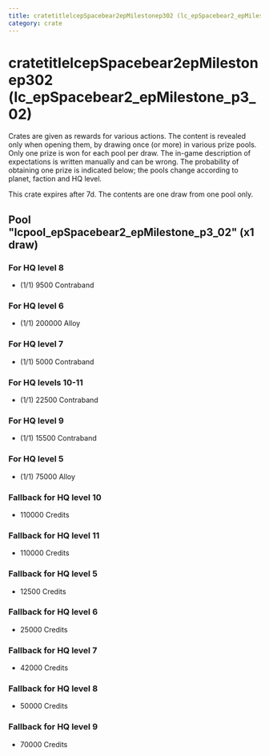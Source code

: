 ```yaml
---
title: cratetitlelcepSpacebear2epMilestonep302 (lc_epSpacebear2_epMilestone_p3_02)
category: crate
---
```


# cratetitlelcepSpacebear2epMilestonep302 (lc_epSpacebear2_epMilestone_p3_02)

Crates are given as rewards for various actions. The content is revealed only when opening them, by drawing once (or more) in various prize pools. Only one prize is won for each pool per draw. The in-game description of expectations is written manually and can be wrong. The probability of obtaining one prize is indicated below; the pools change according to planet, faction and HQ level.

This crate expires after 7d. The contents are one draw from one pool only.

## Pool "lcpool_epSpacebear2_epMilestone_p3_02" (x1 draw)

### For HQ level 8

  * (1/1) 9500 Contraband

### For HQ level 6

  * (1/1) 200000 Alloy

### For HQ level 7

  * (1/1) 5000 Contraband

### For HQ levels 10-11

  * (1/1) 22500 Contraband

### For HQ level 9

  * (1/1) 15500 Contraband

### For HQ level 5

  * (1/1) 75000 Alloy

### Fallback for HQ level 10

  * 110000 Credits

### Fallback for HQ level 11

  * 110000 Credits

### Fallback for HQ level 5

  * 12500 Credits

### Fallback for HQ level 6

  * 25000 Credits

### Fallback for HQ level 7

  * 42000 Credits

### Fallback for HQ level 8

  * 50000 Credits

### Fallback for HQ level 9

  * 70000 Credits